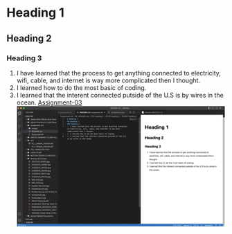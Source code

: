 # Heading 1
## Heading 2
### Heading 3
1. I have learned that the process to get anything connected to electricity, wifi, cable, and internet is way more complicated then I thought.
2. I learned how to do the most basic of coding.
3. I learned that the interent connected putside of the U.S is by wires in the ocean.
[Assignment-03](./Responses.txt)
![screenshot](./Images/ScreenShot.png)